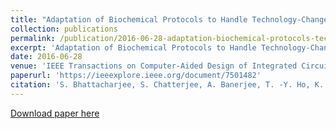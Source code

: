```yaml
---
title: "Adaptation of Biochemical Protocols to Handle Technology-Change for Digital Microfluidics"
collection: publications
permalink: /publication/2016-06-28-adaptation-biochemical-protocols-tech-change.md
excerpt: 'Adaptation of Biochemical Protocols to Handle Technology-Change for Digital Microfluidics'
date: 2016-06-28
venue: 'IEEE Transactions on Computer-Aided Design of Integrated Circuits and Systems'
paperurl: 'https://ieeexplore.ieee.org/document/7501482'
citation: 'S. Bhattacharjee, S. Chatterjee, A. Banerjee, T. -Y. Ho, K. Chakrabarty and B. B. Bhattacharya, "Adaptation of Biochemical Protocols to Handle Technology-Change for Digital Microfluidics," in IEEE Transactions on Computer-Aided Design of Integrated Circuits and Systems, vol. 36, no. 3, pp. 370-383, March 2017'
---
```


[Download paper here](http://sharbatc.github.io/files/bhattacharjee2016.pdf)